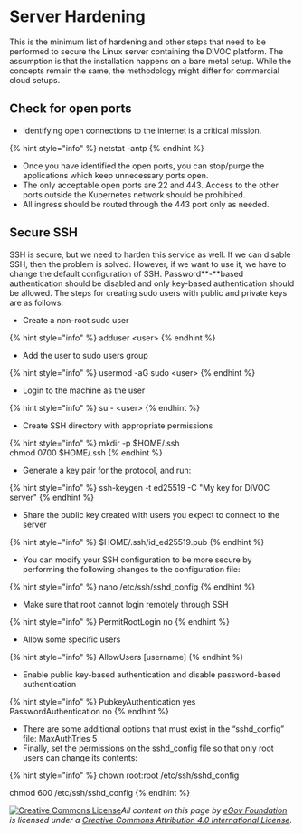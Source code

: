 # Server Hardening

This is the minimum list of hardening and other steps that need to be performed to secure the Linux server containing the DIVOC platform. The assumption is that the installation happens on a bare metal setup. While the concepts remain the same, the methodology might differ for commercial cloud setups.&#x20;

## Check for open ports

* Identifying open connections to the internet is a critical mission.

{% hint style="info" %}
netstat -antp
{% endhint %}

* Once you have identified the open ports, you can stop/purge the applications which keep unnecessary ports open.&#x20;
* The only acceptable open ports are 22 and 443. Access to the other ports outside the Kubernetes network should be prohibited.&#x20;
* All ingress should be routed through the 443 port only as needed.

## **Secure SSH**&#x20;

SSH is secure, but we need to harden this service as well. If we can disable SSH, then the problem is solved. However, if we want to use it, we have to change the default configuration of SSH. Password**-**based authentication should be disabled and only key-based authentication should be allowed. The steps for creating sudo users with public and private keys are as follows:

* Create a non-root sudo user

{% hint style="info" %}
adduser \<user>
{% endhint %}

* Add the user to sudo users group

{% hint style="info" %}
usermod -aG sudo \<user>
{% endhint %}

* Login to the machine as the user

{% hint style="info" %}
su - \<user>
{% endhint %}

* Create SSH directory with appropriate permissions

{% hint style="info" %}
mkdir -p $HOME/.ssh\
chmod 0700 $HOME/.ssh
{% endhint %}

* Generate a key pair for the protocol, and run:

{% hint style="info" %}
ssh-keygen -t ed25519 -C "My key for DIVOC server"
{% endhint %}

* Share the public key created with users you expect to connect to the server

{% hint style="info" %}
$HOME/.ssh/id\_ed25519.pub
{% endhint %}

* You can modify your SSH configuration to be more secure by performing the following changes to the configuration file:

{% hint style="info" %}
nano /etc/ssh/sshd\_config
{% endhint %}

* Make sure that root cannot login remotely through SSH

{% hint style="info" %}
PermitRootLogin no
{% endhint %}

* Allow some specific users

{% hint style="info" %}
AllowUsers \[username]
{% endhint %}

* Enable public key-based authentication and disable password-based authentication

{% hint style="info" %}
PubkeyAuthentication yes\
PasswordAuthentication no
{% endhint %}

* There are some additional options that must exist in the “sshd\_config” file: MaxAuthTries 5
* Finally, set the permissions on the sshd\_config file so that only root users can change its contents:

{% hint style="info" %}
chown root:root /etc/ssh/sshd\_config

chmod 600 /etc/ssh/sshd\_config
{% endhint %}



[![Creative Commons License](https://i.creativecommons.org/l/by/4.0/80x15.png)](http://creativecommons.org/licenses/by/4.0/)_All content on this page by_ [_eGov Foundation_](https://egov.org.in/) _is licensed under a_ [_Creative Commons Attribution 4.0 International License_](http://creativecommons.org/licenses/by/4.0/)_._
